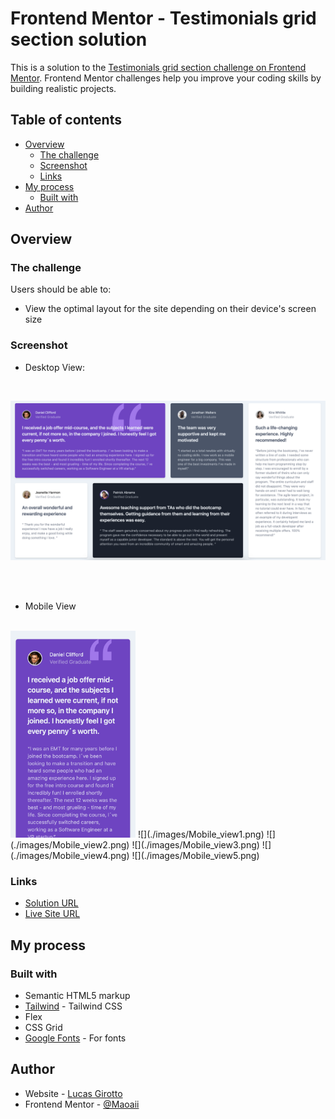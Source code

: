 # Frontend Mentor - Testimonials grid section solution

This is a solution to the [Testimonials grid section challenge on Frontend Mentor](https://www.frontendmentor.io/challenges/testimonials-grid-section-Nnw6J7Un7). Frontend Mentor challenges help you improve your coding skills by building realistic projects. 

## Table of contents

- [Overview](#overview)
  - [The challenge](#the-challenge)
  - [Screenshot](#screenshot)
  - [Links](#links)
- [My process](#my-process)
  - [Built with](#built-with)
- [Author](#author)

## Overview

### The challenge

Users should be able to:

- View the optimal layout for the site depending on their device's screen size

### Screenshot

- Desktop View:

<br>

![](./images/Desktop_view.png)

<br>
<br>

- Mobile View

<br>

<img src="./images/Mobile_view1.png" alt="mobile-view-1" style="width: 200px;">
![](./images/Mobile_view1.png)
![](./images/Mobile_view2.png)
![](./images/Mobile_view3.png)
![](./images/Mobile_view4.png)
![](./images/Mobile_view5.png)


### Links

- [Solution URL](https://github.com/Maoaii/Testimonials-Frontend-Mentor)
- [Live Site URL](https://maoaii.github.io/Testimonials-Frontend-Mentor/)

## My process

### Built with

- Semantic HTML5 markup
- [Tailwind](https://tailwindcss.com/) - Tailwind CSS
- Flex
- CSS Grid
- [Google Fonts](https://fonts.google.com/) - For fonts

## Author

- Website - [Lucas Girotto](https://maoaii.github.io/Resume_Website/)
- Frontend Mentor - [@Maoaii](https://www.frontendmentor.io/profile/Maoaii)
